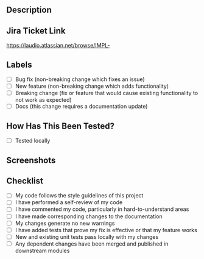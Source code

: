 ## Description

<!--
- Summary of the changes and the related issue.
- Relevant motivation and context.
- List of dependencies, if any, that are required for this change.
-->

## Jira Ticket Link

<https://laudio.atlassian.net/browse/IMPL->

## Labels

<!-- Relevant labels for this change. Add or remove items as necessary -->

- [ ] Bug fix (non-breaking change which fixes an issue)
- [ ] New feature (non-breaking change which adds functionality)
- [ ] Breaking change (fix or feature that would cause existing functionality to not work as expected)
- [ ] Docs (this change requires a documentation update)

## How Has This Been Tested?

<!--
- Tests that you ran to verify your changes.
- Instructions to reproduce the tests.
- List of relevant details for your test configuration
-->

<!-- Add other tests as necessary -->
- [ ] Tested locally

## Screenshots

<!--
- Provide screenshots for the tests conducted if applicable.
- Do not include any sensitive data
- This section can be removed if it is not applicable.
-->

## Checklist

<!-- Checklist followed before creating this PR. Add or remove items as necessary -->

- [ ] My code follows the style guidelines of this project
- [ ] I have performed a self-review of my code
- [ ] I have commented my code, particularly in hard-to-understand areas
- [ ] I have made corresponding changes to the documentation
- [ ] My changes generate no new warnings
- [ ] I have added tests that prove my fix is effective or that my feature works
- [ ] New and existing unit tests pass locally with my changes
- [ ] Any dependent changes have been merged and published in downstream modules

